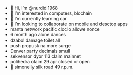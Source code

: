 - 👋 Hi, I’m @nurdid 1968
- 👀 I’m interested in computers, blochain
- 🌱 I’m currently learning car
- 💞️ I’m looking to collaborate on mobile and desctop apps
- manta network pacific cloclo allowe nonce
- 6 month ago alone dances
- dzabol damage toilet all
- push propusk na more surge
- Denver party decimals smull
- sekvensor dyor 113 claim mainnet
- polihedra claim 29 apr closed or open
- 👀 simonelly silk road 49 r.p.m.
